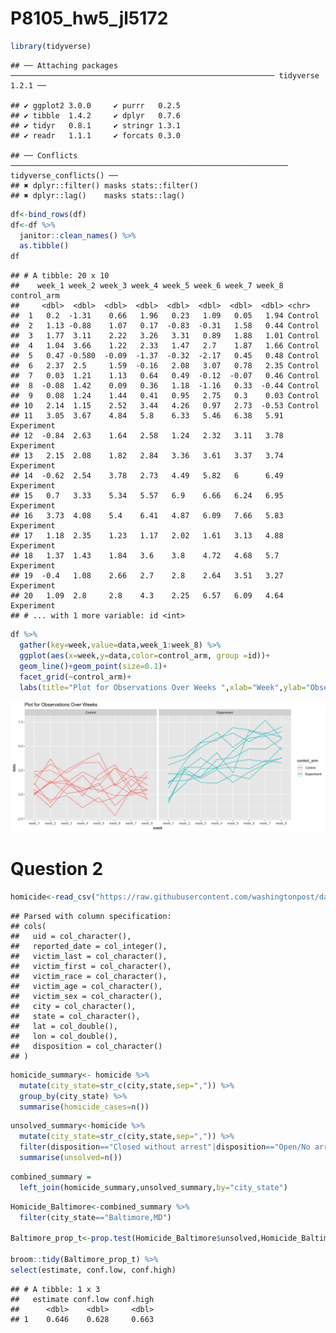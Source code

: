 P8105\_hw5\_jl5172
================

``` r
library(tidyverse)
```

    ## ── Attaching packages ─────────────────────────────────────────────────────────── tidyverse 1.2.1 ──

    ## ✔ ggplot2 3.0.0     ✔ purrr   0.2.5
    ## ✔ tibble  1.4.2     ✔ dplyr   0.7.6
    ## ✔ tidyr   0.8.1     ✔ stringr 1.3.1
    ## ✔ readr   1.1.1     ✔ forcats 0.3.0

    ## ── Conflicts ────────────────────────────────────────────────────────────── tidyverse_conflicts() ──
    ## ✖ dplyr::filter() masks stats::filter()
    ## ✖ dplyr::lag()    masks stats::lag()

``` r
df<-bind_rows(df)
df<-df %>% 
  janitor::clean_names() %>% 
  as.tibble()
df
```

    ## # A tibble: 20 x 10
    ##    week_1 week_2 week_3 week_4 week_5 week_6 week_7 week_8 control_arm
    ##     <dbl>  <dbl>  <dbl>  <dbl>  <dbl>  <dbl>  <dbl>  <dbl> <chr>      
    ##  1   0.2  -1.31    0.66   1.96   0.23   1.09   0.05   1.94 Control    
    ##  2   1.13 -0.88    1.07   0.17  -0.83  -0.31   1.58   0.44 Control    
    ##  3   1.77  3.11    2.22   3.26   3.31   0.89   1.88   1.01 Control    
    ##  4   1.04  3.66    1.22   2.33   1.47   2.7    1.87   1.66 Control    
    ##  5   0.47 -0.580  -0.09  -1.37  -0.32  -2.17   0.45   0.48 Control    
    ##  6   2.37  2.5     1.59  -0.16   2.08   3.07   0.78   2.35 Control    
    ##  7   0.03  1.21    1.13   0.64   0.49  -0.12  -0.07   0.46 Control    
    ##  8  -0.08  1.42    0.09   0.36   1.18  -1.16   0.33  -0.44 Control    
    ##  9   0.08  1.24    1.44   0.41   0.95   2.75   0.3    0.03 Control    
    ## 10   2.14  1.15    2.52   3.44   4.26   0.97   2.73  -0.53 Control    
    ## 11   3.05  3.67    4.84   5.8    6.33   5.46   6.38   5.91 Experiment 
    ## 12  -0.84  2.63    1.64   2.58   1.24   2.32   3.11   3.78 Experiment 
    ## 13   2.15  2.08    1.82   2.84   3.36   3.61   3.37   3.74 Experiment 
    ## 14  -0.62  2.54    3.78   2.73   4.49   5.82   6      6.49 Experiment 
    ## 15   0.7   3.33    5.34   5.57   6.9    6.66   6.24   6.95 Experiment 
    ## 16   3.73  4.08    5.4    6.41   4.87   6.09   7.66   5.83 Experiment 
    ## 17   1.18  2.35    1.23   1.17   2.02   1.61   3.13   4.88 Experiment 
    ## 18   1.37  1.43    1.84   3.6    3.8    4.72   4.68   5.7  Experiment 
    ## 19  -0.4   1.08    2.66   2.7    2.8    2.64   3.51   3.27 Experiment 
    ## 20   1.09  2.8     2.8    4.3    2.25   6.57   6.09   4.64 Experiment 
    ## # ... with 1 more variable: id <int>

``` r
df %>% 
  gather(key=week,value=data,week_1:week_8) %>% 
  ggplot(aes(x=week,y=data,color=control_arm, group =id))+
  geom_line()+geom_point(size=0.1)+
  facet_grid(~control_arm)+
  labs(title="Plot for Observations Over Weeks ",xlab="Week",ylab="Observation")
```

![](P8105_hw5_jl5172_files/figure-markdown_github/unnamed-chunk-4-1.png)

Question 2
==========

``` r
homicide<-read_csv("https://raw.githubusercontent.com/washingtonpost/data-homicides/master/homicide-data.csv")
```

    ## Parsed with column specification:
    ## cols(
    ##   uid = col_character(),
    ##   reported_date = col_integer(),
    ##   victim_last = col_character(),
    ##   victim_first = col_character(),
    ##   victim_race = col_character(),
    ##   victim_age = col_character(),
    ##   victim_sex = col_character(),
    ##   city = col_character(),
    ##   state = col_character(),
    ##   lat = col_double(),
    ##   lon = col_double(),
    ##   disposition = col_character()
    ## )

``` r
homicide_summary<- homicide %>% 
  mutate(city_state=str_c(city,state,sep=",")) %>% 
  group_by(city_state) %>% 
  summarise(homicide_cases=n())
```

``` r
unsolved_summary<-homicide %>% 
  mutate(city_state=str_c(city,state,sep=",")) %>% 
  filter(disposition=="Closed without arrest"|disposition=="Open/No arrest") %>%   group_by(city_state) %>% 
  summarise(unsolved=n())
```

``` r
combined_summary = 
  left_join(homicide_summary,unsolved_summary,by="city_state") 
```

``` r
Homicide_Baltimore<-combined_summary %>% 
  filter(city_state=="Baltimore,MD") 

Baltimore_prop_t<-prop.test(Homicide_Baltimore$unsolved,Homicide_Baltimore$homicide_cases)

broom::tidy(Baltimore_prop_t) %>% 
select(estimate, conf.low, conf.high)
```

    ## # A tibble: 1 x 3
    ##   estimate conf.low conf.high
    ##      <dbl>    <dbl>     <dbl>
    ## 1    0.646    0.628     0.663
